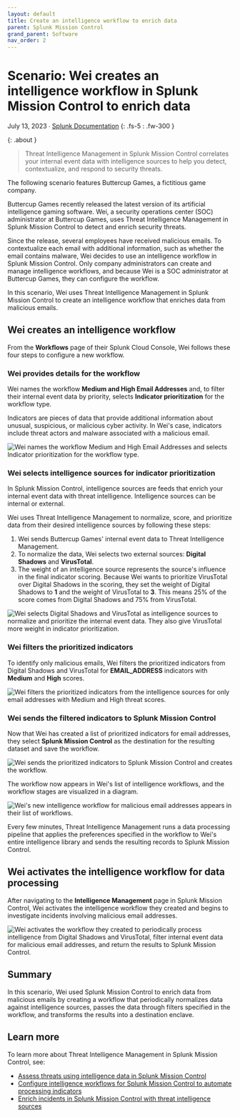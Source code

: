 ```yaml
---
layout: default
title: Create an intelligence workflow to enrich data
parent: Splunk Mission Control
grand_parent: Software
nav_order: 2
---
```


# Scenario: Wei creates an intelligence workflow in Splunk Mission Control to enrich data

July 13, 2023 ∙ [Splunk Documentation](https://docs.splunk.com/Documentation/MC/Current/Detect/TIMEnrichData)
{: .fs-5 : .fw-300 }

{:  .about }
> Threat Intelligence Management in Splunk Mission Control correlates your internal event data with intelligence sources to help you detect, contextualize, and respond to security threats.

The following scenario features Buttercup Games, a fictitious game company.

Buttercup Games recently released the latest version of its artificial intelligence gaming software. Wei, a security operations center (SOC) administrator at Buttercup Games, uses Threat Intelligence Management in Splunk Mission Control to detect and enrich security threats.

Since the release, several employees have received malicious emails. To contextualize each email with additional information, such as whether the email contains malware, Wei decides to use an intelligence workflow in Splunk Mission Control. Only company administrators can create and manage intelligence workflows, and because Wei is a SOC administrator at Buttercup Games, they can configure the workflow.

In this scenario, Wei uses Threat Intelligence Management in Splunk Mission Control to create an intelligence workflow that enriches data from malicious emails.

## Wei creates an intelligence workflow

From the **Workflows** page of their Splunk Cloud Console, Wei follows these four steps to configure a new workflow.

### Wei provides details for the workflow

Wei names the workflow **Medium and High Email Addresses** and, to filter their internal event data by priority, selects **Indicator prioritization** for the workflow type.

Indicators are pieces of data that provide additional information about unusual, suspicious, or malicious cyber activity. In Wei's case, indicators include threat actors and malware associated with a malicious email.

![Wei names the workflow Medium and High Email Addresses and selects Indicator prioritization for the workflow type.](https://github.com/haileytapia/portfolio/assets/78626762/77b5cd7b-0536-4931-a06c-77a381df54b9)

### Wei selects intelligence sources for indicator prioritization

In Splunk Mission Control, intelligence sources are feeds that enrich your internal event data with threat intelligence. Intelligence sources can be internal or external.

Wei uses Threat Intelligence Management to normalize, score, and prioritize data from their desired intelligence sources by following these steps:

1. Wei sends Buttercup Games' internal event data to Threat Intelligence Management.
2. To normalize the data, Wei selects two external sources: **Digital Shadows** and **VirusTotal**.
3. The weight of an intelligence source represents the source's influence in the final indicator scoring. Because Wei wants to prioritize VirusTotal over Digital Shadows in the scoring, they set the weight of Digital Shadows to **1** and the weight of VirusTotal to **3**. This means 25% of the score comes from Digital Shadows and 75% from VirusTotal.

![Wei selects Digital Shadows and VirusTotal as intelligence sources to normalize and prioritize the internal event data. They also give VirusTotal more weight in indicator prioritization.](https://github.com/haileytapia/portfolio/assets/78626762/8abfbde2-6669-4eac-ab7f-82d504cd0859)

### Wei filters the prioritized indicators

To identify only malicious emails, Wei filters the prioritized indicators from Digital Shadows and VirusTotal for **EMAIL_ADDRESS** indicators with **Medium** and **High** scores.

![Wei filters the prioritized indicators from the intelligence sources for only email addresses with Medium and High threat scores.](https://github.com/haileytapia/portfolio/assets/78626762/31447deb-c208-4734-bcb6-dca8e406a37e)

### Wei sends the filtered indicators to Splunk Mission Control

Now that Wei has created a list of prioritized indicators for email addresses, they select **Splunk Mission Control** as the destination for the resulting dataset and save the workflow.

![Wei sends the prioritized indicators to Splunk Mission Control and creates the workflow.](https://github.com/haileytapia/portfolio/assets/78626762/078b0e1f-d021-48c4-ba6a-ee3fd5083ffe)

The workflow now appears in Wei's list of intelligence workflows, and the workflow stages are visualized in a diagram.

![Wei's new intelligence workflow for malicious email addresses appears in their list of workflows.](https://github.com/haileytapia/portfolio/assets/78626762/fa55fda1-3e9b-45c7-a407-c8aa7c8e3583)

Every few minutes, Threat Intelligence Management runs a data processing pipeline that applies the preferences specified in the workflow to Wei's entire intelligence library and sends the resulting records to Splunk Mission Control.

## Wei activates the intelligence workflow for data processing

After navigating to the **Intelligence Management** page in Splunk Mission Control, Wei activates the intelligence workflow they created and begins to investigate incidents involving malicious email addresses.

![Wei activates the workflow they created to periodically process intelligence from Digital Shadows and VirusTotal, filter internal event data for malicious email addresses, and return the results to Splunk Mission Control.](https://github.com/haileytapia/portfolio/assets/78626762/15ff25b0-4fbf-43b3-be13-e1f97c4b4f13)

## Summary

In this scenario, Wei used Splunk Mission Control to enrich data from malicious emails by creating a workflow that periodically normalizes data against intelligence sources, passes the data through filters specified in the workflow, and transforms the results into a destination enclave.

## Learn more

To learn more about Threat Intelligence Management in Splunk Mission Control, see:

* [Assess threats using intelligence data in Splunk Mission Control](http://docs.splunk.com/Documentation/MC/Current/Detect/Intelligence)
* [Configure intelligence workflows for Splunk Mission Control to automate processing indicators](http://docs.splunk.com/Documentation/MC/Current/Detect/IntelligenceWorkflows)
* [Enrich incidents in Splunk Mission Control with threat intelligence sources](http://docs.splunk.com/Documentation/MC/Current/Detect/IntelligenceSources)
